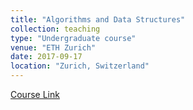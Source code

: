 ```yaml
---
title: "Algorithms and Data Structures"
collection: teaching
type: "Undergraduate course"
venue: "ETH Zurich"
date: 2017-09-17
location: "Zurich, Switzerland"
---
```

[Course Link](https://www.cadmo.ethz.ch/education/lectures/HS17/DA/)
